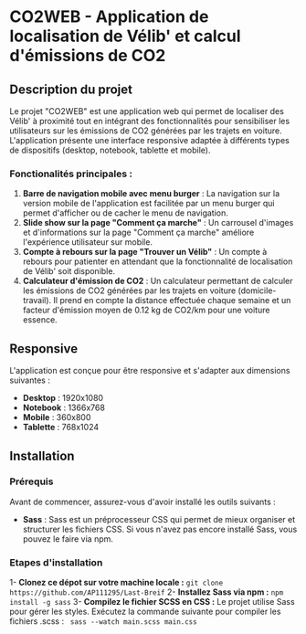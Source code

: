 # CO2WEB - Application de localisation de Vélib' et calcul d'émissions de CO2

## Description du projet

Le projet "CO2WEB" est une application web qui permet de localiser des Vélib' à proximité tout en intégrant des fonctionnalités pour sensibiliser les utilisateurs sur les émissions de CO2 générées par les trajets en voiture. L'application présente une interface responsive adaptée à différents types de dispositifs (desktop, notebook, tablette et mobile).

### Fonctionalités principales :

1. **Barre de navigation mobile avec menu burger** : La navigation sur la version mobile de l'application est facilitée par un menu burger qui permet d'afficher ou de cacher le menu de navigation.
2. **Slide show sur la page "Comment ça marche"** : Un carrousel d'images et d'informations sur la page "Comment ça marche" améliore l'expérience utilisateur sur mobile.
3. **Compte à rebours sur la page "Trouver un Vélib"** : Un compte à rebours pour patienter en attendant que la fonctionnalité de localisation de Vélib' soit disponible.
4. **Calculateur d'émission de CO2** : Un calculateur permettant de calculer les émissions de CO2 générées par les trajets en voiture (domicile-travail). Il prend en compte la distance effectuée chaque semaine et un facteur d'émission moyen de 0.12 kg de CO2/km pour une voiture essence.

## Responsive

L'application est conçue pour être responsive et s'adapter aux dimensions suivantes :

- **Desktop** : 1920x1080
- **Notebook** : 1366x768
- **Mobile** : 360x800
- **Tablette** : 768x1024

## Installation

### Prérequis

Avant de commencer, assurez-vous d'avoir installé les outils suivants :

- **Sass** : Sass est un préprocesseur CSS qui permet de mieux organiser et structurer les fichiers CSS. Si vous n'avez pas encore installé Sass, vous pouvez le faire via npm.

### Etapes d'installation

1- **Clonez ce dépot sur votre machine locale :** `git clone https://github.com/AP111295/Last-Breif`
2- **Installez Sass via npm :** `npm install -g sass`
3- **Compilez le fichier SCSS en CSS :** Le projet utilise Sass pour gérer les styles. Exécutez la commande suivante pour compiler les fichiers .scss : ` sass --watch main.scss main.css`
